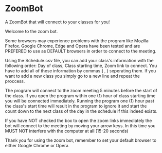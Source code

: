 # ZoomBot
A ZoomBot that will connect to your classes for you!

Welcome to the zoom bot.

Some browsers may experience problems with the program like Mozilla Firefox.
Google Chrome, Edge and Opera have been tested and are PREFERED to use as DEFAULT browsers in order to connect to the meeting.

Using the Schedule.csv file, you can add your class's information with the following order: Day of class, Class starting time, Zoom link to connect.
You have to add all of these information by commas ( , ) seperating them.
If you want to add a new class you simply go to a new line and repeat the proccess.

The program will connect to the zoom meeting 5 minutes before the start of the class.
If you open the program within one (1) hour of class starting time you will be connected immediately.
Running the program one (1) hour past the class's start time will result in the program to ignore it and start the count down to the next class of the day in the schedule if this indeed exists.

If you have NOT checked the box to open the zoom links immediately the bot will connect to the meeting by moving your arrow keys. In this time you MUST NOT interfere with the computer at all (15-20 seconds)

Thank you for using the zoom bot, remember to set your default browser to either Google Chrome or Opera.
